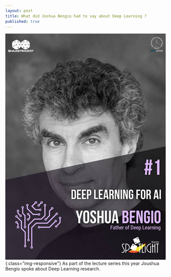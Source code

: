 ```yaml
---
layout: post
title: What did Joshua Bengio had to say about Deep Learning ?
published: true
---
```


![image-title-here](../images/Bengio.jpg){:class="img-responsive"} As part of the lecture series this year
Joushua Bengio spoke about Deep Learning research.
